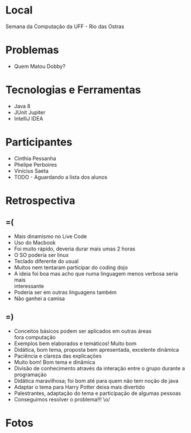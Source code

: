 # Local
Semana da Computação da UFF - Rio das Ostras 

# Problemas
 - Quem Matou Dobby?

# Tecnologias e Ferramentas
 - Java 8 
 - JUnit Jupiter
 - IntelliJ IDEA

# Participantes
 - Cinthia Pessanha
 - Phelipe Perboires
 - Vinícius Saeta
 - TODO - Aguardando a lista dos alunos


# Retrospectiva
## =(
- Mais dinamismo no Live Code
- Uso do Macbook
- Foi muito rápido, deveria durar mais umas 2 horas
- O SO poderia ser linux
- Teclado diferente do usual
- Muitos nem tentaram participar do coding dojo
- A ideia foi boa mas acho que numa linguagem menos verbosa seria mais  
interessante
- Poderia ser em outras linguagens também
- Não ganhei a camisa


## =)

 - Conceitos básicos podem ser aplicados em outras áreas  
fora computação
- Exemplos bem elaborados e temáticos! Muito bom
- Didática, bom tema, proposta bem apresentada, excelente dinâmica
- Paciência e clareza das explicações
- Muito bom! Bom tema e dinâmica
- Divisão de conhecimento através da interação entre o grupo durante a  
programação
- Didática maravilhosa; foi bom até para quem não tem noção de java
- Adaptar o tema para Harry Potter deixa mais divertido
- Palestrantes, adaptação do tema e participação de algumas pessoas
- Conseguimos resolver o problema!!! \o/

# Fotos

